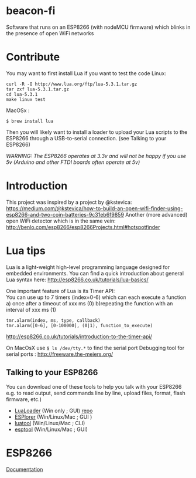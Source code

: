 # beacon-fi
Software that runs on an ESP8266 (with nodeMCU firmware) which blinks in the presence of open WiFi networks

# Contribute

You may want to first install Lua if you want to test the code
Linux: 
```
curl -R -O http://www.lua.org/ftp/lua-5.3.1.tar.gz
tar zxf lua-5.3.1.tar.gz
cd lua-5.3.1
make linux test
```
MacOSx :
```
$ brew install lua
```

Then you will likely want to install a loader to upload your Lua scripts to the ESP8266 through a USB-to-serial connection. (see Talking to your ESP8266)

*WARNING: The ESP8266 operates at 3.3v and will not be happy if you use 5v (Arduino and other FTDI boards often operate at 5v)*


# Introduction
This project was inspired by a project by @kstevica: https://medium.com/@kstevica/how-to-build-an-open-wifi-finder-using-esp8266-and-two-coin-batteries-9c31eb6f9859
Another (more advanced) open WiFi detector which is in the same vein:
http://benlo.com/esp8266/esp8266Projects.html#hotspotfinder


# Lua tips
Lua is a light-weight high-level programming language designed for embedded environments. You can find a quick introduction about general Lua syntax here: http://esp8266.co.uk/tutorials/lua-basics/

One important feature of Lua is its Timer API:   
You can use up to 7 timers (index=0-6) which can each execute a function
a) once after a timeout of xxx ms (0)
b)repeating the function with an interval of xxx ms (1)
```
tmr.alarm(index, ms, type, callback) 
tmr.alarm([0-6], [0-100000], (0|1), function_to_execute)
```

http://esp8266.co.uk/tutorials/introduction-to-the-timer-api/ 

On MacOsX use ` $ ls /dev/tty.* ` to find the serial port 
Debugging tool for serial ports : http://freeware.the-meiers.org/
## Talking to your ESP8266
You can download one of these tools to help you talk with your ESP8266 e.g. to read output, send commands line by line, upload files, format, flash firmware, etc.)

* [LuaLoader](https://github.com/GeoNomad/LuaLoader/) (Win only ; GUI) [repo](https://github.com/4refr0nt/ESPlorer)
* [ESPlorer](http://esp8266.ru/esplorer/) (Win/Linux/Mac ; GUI  )
* [luatool](https://github.com/4refr0nt/luatool) (Win/Linux/Mac ; CLI)
* [esptool](https://github.com/tommie/esptool) (Win/Linux/Mac ; GUI) 

# ESP8266

[Documentation](http://www.esp8266.com/wiki/doku.php?id=start)

